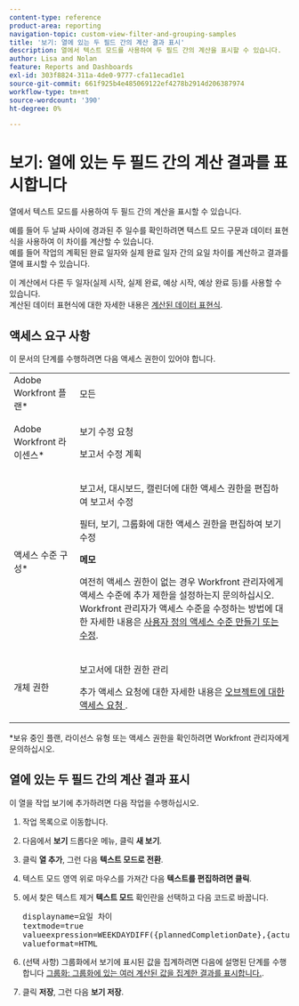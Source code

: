 ```yaml
---
content-type: reference
product-area: reporting
navigation-topic: custom-view-filter-and-grouping-samples
title: '보기: 열에 있는 두 필드 간의 계산 결과 표시'
description: 열에서 텍스트 모드를 사용하여 두 필드 간의 계산을 표시할 수 있습니다.
author: Lisa and Nolan
feature: Reports and Dashboards
exl-id: 303f8824-311a-4de0-9777-cfa11ecad1e1
source-git-commit: 661f925b4e485069122ef4278b2914d206387974
workflow-type: tm+mt
source-wordcount: '390'
ht-degree: 0%

---
```


# 보기: 열에 있는 두 필드 간의 계산 결과를 표시합니다

열에서 텍스트 모드를 사용하여 두 필드 간의 계산을 표시할 수 있습니다.

예를 들어 두 날짜 사이에 경과된 주 일수를 확인하려면 텍스트 모드 구문과 데이터 표현식을 사용하여 이 차이를 계산할 수 있습니다.\
예를 들어 작업의 계획된 완료 일자와 실제 완료 일자 간의 요일 차이를 계산하고 결과를 열에 표시할 수 있습니다.

이 계산에서 다른 두 일자(실제 시작, 실제 완료, 예상 시작, 예상 완료 등)를 사용할 수 있습니다.\
계산된 데이터 표현식에 대한 자세한 내용은 [계산된 데이터 표현식](../../../reports-and-dashboards/reports/calc-cstm-data-reports/calculated-data-expressions.md).

## 액세스 요구 사항

이 문서의 단계를 수행하려면 다음 액세스 권한이 있어야 합니다.

<table style="table-layout:auto"> 
 <col> 
 <col> 
 <tbody> 
  <tr> 
   <td role="rowheader">Adobe Workfront 플랜*</td> 
   <td> <p>모든</p> </td> 
  </tr> 
  <tr> 
   <td role="rowheader">Adobe Workfront 라이센스*</td> 
   <td> <p>보기 수정 요청 </p>
   <p>보고서 수정 계획</p> </td> 
  </tr> 
  <tr> 
   <td role="rowheader">액세스 수준 구성*</td> 
   <td> <p>보고서, 대시보드, 캘린더에 대한 액세스 권한을 편집하여 보고서 수정</p> <p>필터, 보기, 그룹화에 대한 액세스 권한을 편집하여 보기 수정</p> <p><b>메모</b>

여전히 액세스 권한이 없는 경우 Workfront 관리자에게 액세스 수준에 추가 제한을 설정하는지 문의하십시오. Workfront 관리자가 액세스 수준을 수정하는 방법에 대한 자세한 내용은 <a href="../../../administration-and-setup/add-users/configure-and-grant-access/create-modify-access-levels.md" class="MCXref xref">사용자 정의 액세스 수준 만들기 또는 수정</a>.</p> </td>
</tr> 
  <tr> 
   <td role="rowheader">개체 권한</td> 
   <td> <p>보고서에 대한 권한 관리</p> <p>추가 액세스 요청에 대한 자세한 내용은 <a href="../../../workfront-basics/grant-and-request-access-to-objects/request-access.md" class="MCXref xref">오브젝트에 대한 액세스 요청 </a>.</p> </td> 
  </tr> 
 </tbody> 
</table>

&#42;보유 중인 플랜, 라이선스 유형 또는 액세스 권한을 확인하려면 Workfront 관리자에게 문의하십시오.

## 열에 있는 두 필드 간의 계산 결과 표시

이 열을 작업 보기에 추가하려면 다음 작업을 수행하십시오.

1. 작업 목록으로 이동합니다.
1. 다음에서 **보기** 드롭다운 메뉴, 클릭 **새 보기**.

1. 클릭 **열 추가**, 그런 다음 **텍스트 모드로 전환**.

1. 텍스트 모드 영역 위로 마우스를 가져간 다음 **텍스트를 편집하려면 클릭**.
1. 에서 찾은 텍스트 제거 **텍스트 모드** 확인란을 선택하고 다음 코드로 바꿉니다.
   <pre>displayname=요일 차이<br>textmode=true<br>valueexpression=WEEKDAYDIFF({plannedCompletionDate},{actualCompletionDate})<br>valueformat=HTML</pre>

1. (선택 사항) 그룹화에서 보기에 표시된 값을 집계하려면 다음에 설명된 단계를 수행합니다 [그룹화: 그룹화에 있는 여러 계산된 값을 집계한 결과를 표시합니다.](../../../reports-and-dashboards/reports/custom-view-filter-grouping-samples/grouping-calculation-between-two-fields-aggregated-in-grouping.md).
1. 클릭 **저장**, 그런 다음 **보기 저장**.
